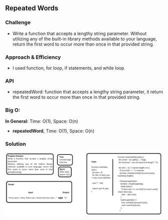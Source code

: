 ## Repeated Words

### Challenge
- Write a function that accepts a lengthy string parameter.
Without utilizing any of the built-in library methods available to your language, return the first word to occur more than once in that provided string.

### Approach & Efficiency
- I used function, for loop, if statements, and while loop.

### API  
- repeatedWord: function that accepts a lengthy string parameter, it return the first word to occur more than once in that provided string.

### Big O:
**In General:**
Time: O(1), Space: O(n)

- **repeatedWord**, Time: O(1), Space: O(n)

### Solution
![Repeated Words](../../assets/challenge31.png)
